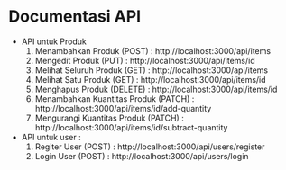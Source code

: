 # Documentasi API
- API untuk Produk
  1. Menambahkan Produk (POST) : http://localhost:3000/api/items
  2. Mengedit Produk (PUT) : http://localhost:3000/api/items/id
  3. Melihat Seluruh Produk (GET) : http://localhost:3000/api/items
  4. Melihat Satu Produk (GET) : http://localhost:3000/api/items/id
  5. Menghapus Produk (DELETE) : http://localhost:3000/api/items/id
  6. Menambahkan Kuantitas Produk (PATCH) : http://localhost:3000/api/items/id/add-quantity
  7. Mengurangi Kuantitas Produk (PATCH) : http://localhost:3000/api/items/id/subtract-quantity
- API untuk user :
  1. Regiter User (POST) : http://localhost:3000/api/users/register
  2. Login User (POST) : http://localhost:3000/api/users/login
